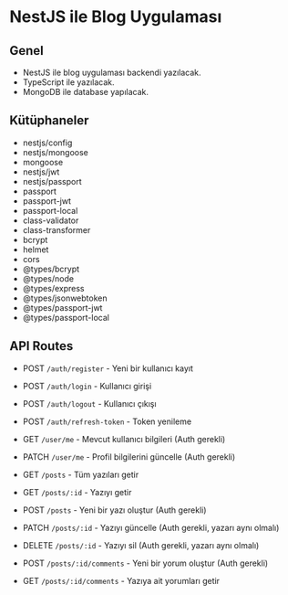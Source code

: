 # NestJS ile Blog Uygulaması

## Genel

- NestJS ile blog uygulaması backendi yazılacak.
- TypeScript ile yazılacak.
- MongoDB ile database yapılacak.

## Kütüphaneler

- nestjs/config
- nestjs/mongoose
- mongoose
- nestjs/jwt
- nestjs/passport
- passport
- passport-jwt
- passport-local
- class-validator
- class-transformer
- bcrypt
- helmet
- cors
- @types/bcrypt
- @types/node
- @types/express
- @types/jsonwebtoken
- @types/passport-jwt
- @types/passport-local

## API Routes

- POST `/auth/register` - Yeni bir kullanıcı kayıt
- POST `/auth/login` - Kullanıcı girişi
- POST `/auth/logout` - Kullanıcı çıkışı
- POST `/auth/refresh-token` - Token yenileme

- GET `/user/me` - Mevcut kullanıcı bilgileri (Auth gerekli)
- PATCH `/user/me` - Profil bilgilerini güncelle (Auth gerekli)

- GET `/posts` - Tüm yazıları getir
- GET `/posts/:id` - Yazıyı getir
- POST `/posts` - Yeni bir yazı oluştur (Auth gerekli)
- PATCH `/posts/:id` - Yazıyı güncelle (Auth gerekli, yazarı aynı olmalı)
- DELETE `/posts/:id` - Yazıyı sil (Auth gerekli, yazarı aynı olmalı)

- POST `/posts/:id/comments` - Yeni bir yorum oluştur (Auth gerekli)
- GET `/posts/:id/comments` - Yazıya ait yorumları getir
